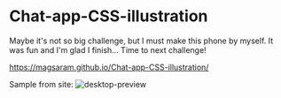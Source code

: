 # Chat-app-CSS-illustration
Maybe it's not so big challenge, but I must make this phone by myself. It was fun and I'm glad I finish... Time to next challenge!

https://magsaram.github.io/Chat-app-CSS-illustration/

Sample from site:
![desktop-preview](https://user-images.githubusercontent.com/123835498/226112778-8f1604aa-134c-4c8b-b10d-ad65bfc5b042.jpg)
